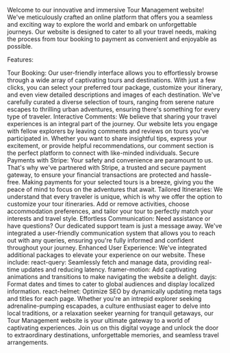 Welcome to our innovative and immersive Tour Management website! We've meticulously crafted an online platform that offers you a seamless and exciting way to explore the world and embark on unforgettable journeys. Our website is designed to cater to all your travel needs, making the process from tour booking to payment as convenient and enjoyable as possible.

Features:

Tour Booking: Our user-friendly interface allows you to effortlessly browse through a wide array of captivating tours and destinations. With just a few clicks, you can select your preferred tour package, customize your itinerary, and even view detailed descriptions and images of each destination. We've carefully curated a diverse selection of tours, ranging from serene nature escapes to thrilling urban adventures, ensuring there's something for every type of traveler.
Interactive Comments: We believe that sharing your travel experiences is an integral part of the journey. Our website lets you engage with fellow explorers by leaving comments and reviews on tours you've participated in. Whether you want to share insightful tips, express your excitement, or provide helpful recommendations, our comment section is the perfect platform to connect with like-minded individuals.
Secure Payments with Stripe: Your safety and convenience are paramount to us. That's why we've partnered with Stripe, a trusted and secure payment gateway, to ensure your financial transactions are protected and hassle-free. Making payments for your selected tours is a breeze, giving you the peace of mind to focus on the adventures that await.
Tailored Itineraries: We understand that every traveler is unique, which is why we offer the option to customize your tour itineraries. Add or remove activities, choose accommodation preferences, and tailor your tour to perfectly match your interests and travel style.
Effortless Communication: Need assistance or have questions? Our dedicated support team is just a message away. We've integrated a user-friendly communication system that allows you to reach out with any queries, ensuring you're fully informed and confident throughout your journey.
Enhanced User Experience: We've integrated additional packages to elevate your experience on our website. These include:
react-query: Seamlessly fetch and manage data, providing real-time updates and reducing latency.
framer-motion: Add captivating animations and transitions to make navigating the website a delight.
dayjs: Format dates and times to cater to global audiences and display localized information.
react-helmet: Optimize SEO by dynamically updating meta tags and titles for each page.
Whether you're an intrepid explorer seeking adrenaline-pumping escapades, a culture enthusiast eager to delve into local traditions, or a relaxation seeker yearning for tranquil getaways, our Tour Management website is your ultimate gateway to a world of captivating experiences. Join us on this digital voyage and unlock the door to extraordinary destinations, unforgettable memories, and seamless travel arrangements.
